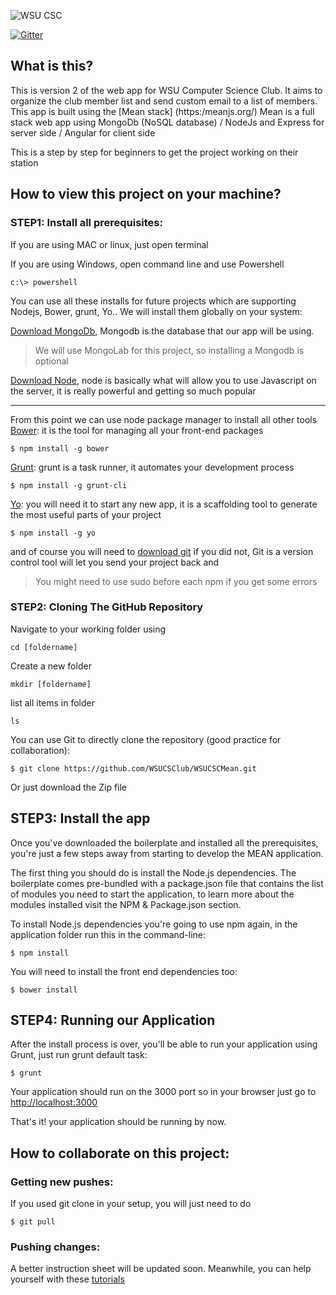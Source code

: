 ![WSU CSC](http://wsucscmean.herokuapp.com/modules/core/img/WSU_CSC_Logo_Color_Web.png)

[![Gitter](https://badges.gitter.im/Join%20Chat.svg)](https://gitter.im/WSUCSClub)  


## What is this?
This is version 2 of the web app for WSU Computer Science Club.
It aims to organize the club member list and send custom email to a list of members.
This app is built using the [Mean stack] (https:/meanjs.org/)
Mean is a full stack web app using MongoDb (NoSQL database) / NodeJs and Express for server side / Angular for client side

This is a step by step for beginners to get the project working on their station

## How to view this project on your machine?

### STEP1: Install all prerequisites:

If you are using MAC or linux, just open terminal

If you are using Windows, open command line and use Powershell
```
c:\> powershell
```

You can use all these installs for future projects which are supporting Nodejs, Bower, grunt, Yo.. We will install them globally on your system:

[Download MongoDb](http://www.mongodb.org/downloads), Mongodb is the database that our app will be using. 
> We will use MongoLab for this project, so installing a Mongodb is optional

[Download Node](http://www.nodejs.org/download), node is basically what will allow you to use Javascript on the server, it is really powerful and getting so much popular

---
From this point we can use node package manager to install all other tools
 [Bower](http://bower.io/): it is the tool for managing all your front-end packages
```
$ npm install -g bower
```
[Grunt](http://gruntjs.com/): grunt is a task runner, it automates your development process
```
$ npm install -g grunt-cli
```
[Yo](http://yeoman.io/): you will need it to start any new app, it is a scaffolding tool to generate the most useful parts of your project
```
$ npm install -g yo
```
and of course you will need to [download git](https://git-scm.com/book/en/v2/Getting-Started-Installing-Git) if you did not, Git is a version control tool will let you send your project back and


> You might need to use sudo before each npm if you get some errors

### STEP2: Cloning The GitHub Repository
Navigate to your working folder using 
```
cd [foldername]
```
Create a new folder 
```
mkdir [foldername]
```
list all items in folder 
```
ls
```
You can use Git to directly clone the repository (good practice for collaboration):
```
$ git clone https://github.com/WSUCSClub/WSUCSCMean.git
```
Or just download the Zip file


## STEP3: Install the app
Once you've downloaded the boilerplate and installed all the prerequisites, you're just a few steps away from starting to develop the MEAN application.

The first thing you should do is install the Node.js dependencies. The boilerplate comes pre-bundled with a package.json file that contains the list of modules you need to start the application, to learn more about the modules installed visit the NPM & Package.json section.

To install Node.js dependencies you're going to use npm again, in the application folder run this in the command-line:

```
$ npm install
```

You will need to install the front end dependencies too: 
```
$ bower install
```

## STEP4: Running our Application
After the install process is over, you'll be able to run your application using Grunt, just run grunt default task:

```
$ grunt
```

Your application should run on the 3000 port so in your browser just go to [http://localhost:3000](http://localhost:3000)
                            
That's it! your application should be running by now.

## How to collaborate on this project: 

### Getting new pushes:
If you used git clone in your setup, you will just need to do
```
$ git pull
```
### Pushing changes:
A better instruction sheet will be updated soon.
Meanwhile, you can help yourself with these [tutorials](https://www.atlassian.com/git/tutorials/syncing)

